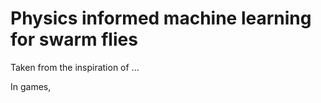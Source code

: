 # Physics informed machine learning for swarm flies

Taken from the inspiration of ...

In games,

```{tableofcontents}
```
